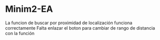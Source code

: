 # Minim2-EA

La funcion de buscar por proximidad de localización funciona correctamente
Falta enlazar el boton para cambiar de rango de distancia con la función
